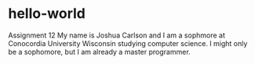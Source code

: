 # hello-world
Assignment 12
My name is Joshua Carlson and I am a sophmore at Conocordia University Wisconsin studying computer science. I might only be a sophomore, but I am already a master programmer.  
